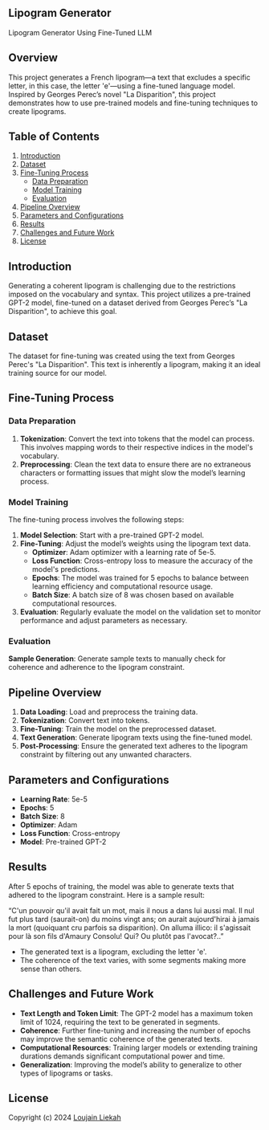 ## Lipogram Generator
Lipogram Generator Using Fine-Tuned LLM

## Overview
This project generates a French lipogram—a text that excludes a specific letter, in this case, the letter 'e'—using a fine-tuned language model. Inspired by Georges Perec’s novel "La Disparition", this project demonstrates how to use pre-trained models and fine-tuning techniques to create lipograms.

## Table of Contents
1. [Introduction](#introduction)
2. [Dataset](#dataset)
3. [Fine-Tuning Process](#fine-tuning-process)
   - [Data Preparation](#data-preparation)
   - [Model Training](#model-training)
   - [Evaluation](#evaluation)
4. [Pipeline Overview](#pipeline-overview)
5. [Parameters and Configurations](#parameters-and-configurations)
6. [Results](#results)
7. [Challenges and Future Work](#challenges-and-future-work)
8. [License](#license)


## Introduction
Generating a coherent lipogram is challenging due to the restrictions imposed on the vocabulary and syntax. 
This project utilizes a pre-trained GPT-2 model, fine-tuned on a dataset derived from Georges Perec’s "La Disparition", to achieve this goal.

## Dataset
The dataset for fine-tuning was created using the text from Georges Perec's "La Disparition". This text is inherently a lipogram, making it an ideal training source for our model.

## Fine-Tuning Process
### Data Preparation
1. **Tokenization**: Convert the text into tokens that the model can process. This involves mapping words to their respective indices in the model's vocabulary.
2. **Preprocessing**: Clean the text data to ensure there are no extraneous characters or formatting issues that might slow the model’s learning process.

### Model Training
The fine-tuning process involves the following steps:
1. **Model Selection**: Start with a pre-trained GPT-2 model.
2. **Fine-Tuning**: Adjust the model’s weights using the lipogram text data.
   - **Optimizer**: Adam optimizer with a learning rate of 5e-5.
   - **Loss Function**: Cross-entropy loss to measure the accuracy of the model's predictions.
   - **Epochs**: The model was trained for 5 epochs to balance between learning efficiency and computational resource usage.
   - **Batch Size**: A batch size of 8 was chosen based on available computational resources.
3. **Evaluation**: Regularly evaluate the model on the validation set to monitor performance and adjust parameters as necessary.

### Evaluation
 **Sample Generation**: Generate sample texts to manually check for coherence and adherence to the lipogram constraint.

## Pipeline Overview
1. **Data Loading**: Load and preprocess the training data.
2. **Tokenization**: Convert text into tokens.
3. **Fine-Tuning**: Train the model on the preprocessed dataset.
4. **Text Generation**: Generate lipogram texts using the fine-tuned model.
5. **Post-Processing**: Ensure the generated text adheres to the lipogram constraint by filtering out any unwanted characters.

## Parameters and Configurations
- **Learning Rate**: 5e-5
- **Epochs**: 5
- **Batch Size**: 8
- **Optimizer**: Adam
- **Loss Function**: Cross-entropy
- **Model**: Pre-trained GPT-2

## Results
After 5 epochs of training, the model was able to generate texts that adhered to the lipogram constraint. Here is a sample result:

“C'un pouvoir qu'il avait fait un mot, mais il nous a dans lui aussi mal. Il nul fut plus tard (saurait-on) du moins vingt ans; on aurait aujourd'hirai à jamais la mort (quoiquant cru parfois sa disparition). On alluma illico: il s'agissait pour là son fils d'Amaury Consolu! Qui? Ou plutôt pas l'avocat?..”

- The generated text is a lipogram, excluding the letter 'e'.
- The coherence of the text varies, with some segments making more sense than others.

## Challenges and Future Work
- **Text Length and Token Limit**: The GPT-2 model has a maximum token limit of 1024, requiring the text to be generated in segments.
- **Coherence**: Further fine-tuning and increasing the number of epochs may improve the semantic coherence of the generated texts.
- **Computational Resources**: Training larger models or extending training durations demands significant computational power and time.
- **Generalization**: Improving the model’s ability to generalize to other types of lipograms or tasks.


## License

Copyright (c) 2024 [Loujain Liekah](loujain.liekah5@gmail.com)
